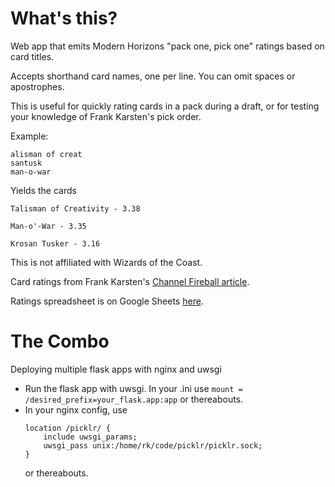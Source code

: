 # What's this?

Web app that emits Modern Horizons "pack one, pick one" ratings based on card titles.

Accepts shorthand card names, one per line. You can omit spaces or apostrophes.

This is useful for quickly rating cards in a pack during a draft, or for testing your knowledge of Frank Karsten's pick order.

Example:
```
alisman of creat
santusk
man-o-war
```

Yields the cards
```
Talisman of Creativity - 3.38

Man-o'-War - 3.35

Krosan Tusker - 3.16
```

This is not affiliated with Wizards of the Coast.

Card ratings from Frank Karsten's [Channel Fireball article](https://www.channelfireball.com/articles/a-very-early-pick-order-for-modern-horizons-draft/).

Ratings spreadsheet is on Google Sheets [here](https://docs.google.com/spreadsheets/d/e/2PACX-1vRiopQuQgB3fw_X4GNFIBJw5QMHmJJREGBFDZJwuYCwNGsU59rr_O1wc0u1RxV3xL602eHYQlax8HGv/pubhtml).


# The Combo
Deploying multiple flask apps with nginx and uwsgi

- Run the flask app with uwsgi. In your .ini use `mount = /desired_prefix=your_flask.app:app` or thereabouts.
- In your nginx config, use 
  ```
  location /picklr/ {
      include uwsgi_params;
      uwsgi_pass unix:/home/rk/code/picklr/picklr.sock;
  }
  ```
  or thereabouts.

